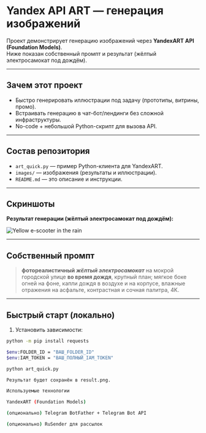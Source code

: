 # Yandex API ART — генерация изображений

Проект демонстрирует генерацию изображений через **YandexART API (Foundation Models)**.  
Ниже показан собственный промпт и результат (жёлтый электросамокат под дождём).

---

## Зачем этот проект

- Быстро генерировать иллюстрации под задачу (прототипы, витрины, промо).
- Встраивать генерацию в чат-бот/лендинги без сложной инфраструктуры.
- No-code + небольшой Python-скрипт для вызова API.

---

## Состав репозитория

- `art_quick.py` — пример Python-клиента для YandexART.
- `images/` — изображения (результаты и иллюстрации).
- `README.md` — это описание и инструкции.

---

## Скриншоты

**Результат генерации (жёлтый электросамокат под дождём):**

![Yellow e-scooter in the rain](screenshots/320.png)

---

## Собственный промпт

> **фотореалистичный *жёлтый электросамокат*** на мокрой городской улице **во время дождя**, крупный план; мягкое боке огней на фоне, капли дождя в воздухе и на корпусе, влажные отражения на асфальте, контрастная и сочная палитра, 4K.

---

## Быстрый старт (локально)

1. Установить зависимости:

```bash
python -m pip install requests

$env:FOLDER_ID = "ВАШ_FOLDER_ID"
$env:IAM_TOKEN = "ВАШ_ПОЛНЫЙ_IAM_TOKEN"

python art_quick.py

Результат будет сохранён в result.png.

Используемые технологии

YandexART (Foundation Models)

(опционально) Telegram BotFather + Telegram Bot API

(опционально) RuSender для рассылок










